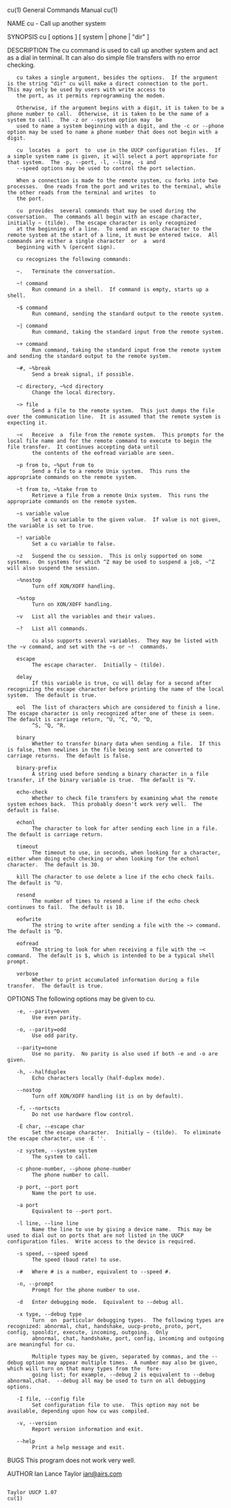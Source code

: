 cu(1)                                                                               General Commands Manual                                                                               cu(1)

NAME
       cu - Call up another system

SYNOPSIS
       cu [ options ] [ system | phone | "dir" ]

DESCRIPTION
       The cu command is used to call up another system and act as a dial in terminal.  It can also do simple file transfers with no error checking.

       cu takes a single argument, besides the options.  If the argument is the string "dir" cu will make a direct connection to the port.  This may only be used by users with write access to
       the port, as it permits reprogramming the modem.

       Otherwise, if the argument begins with a digit, it is taken to be a phone number to call.  Otherwise, it is taken to be the name of a system to call.  The -z or --system option may  be
       used to name a system beginning with a digit, and the -c or --phone option may be used to name a phone number that does not begin with a digit.

       cu  locates  a  port  to  use in the UUCP configuration files.  If a simple system name is given, it will select a port appropriate for that system.  The -p, --port, -l, --line, -s and
       --speed options may be used to control the port selection.

       When a connection is made to the remote system, cu forks into two processes.  One reads from the port and writes to the terminal, while the other reads from the terminal and writes  to
       the port.

       cu  provides  several commands that may be used during the conversation.  The commands all begin with an escape character, initially ~ (tilde).  The escape character is only recognized
       at the beginning of a line.  To send an escape character to the remote system at the start of a line, it must be entered twice.  All commands are either a single character  or  a  word
       beginning with % (percent sign).

       cu recognizes the following commands:

       ~.   Terminate the conversation.

       ~! command
            Run command in a shell.  If command is empty, starts up a shell.

       ~$ command
            Run command, sending the standard output to the remote system.

       ~| command
            Run command, taking the standard input from the remote system.

       ~+ command
            Run command, taking the standard input from the remote system and sending the standard output to the remote system.

       ~#, ~%break
            Send a break signal, if possible.

       ~c directory, ~%cd directory
            Change the local directory.

       ~> file
            Send a file to the remote system.  This just dumps the file over the communication line.  It is assumed that the remote system is expecting it.

       ~<   Receive  a  file from the remote system.  This prompts for the local file name and for the remote command to execute to begin the file transfer.  It continues accepting data until
            the contents of the eofread variable are seen.

       ~p from to, ~%put from to
            Send a file to a remote Unix system.  This runs the appropriate commands on the remote system.

       ~t from to, ~%take from to
            Retrieve a file from a remote Unix system.  This runs the appropriate commands on the remote system.

       ~s variable value
            Set a cu variable to the given value.  If value is not given, the variable is set to true.

       ~! variable
            Set a cu variable to false.

       ~z   Suspend the cu session.  This is only supported on some systems.  On systems for which ^Z may be used to suspend a job, ~^Z will also suspend the session.

       ~%nostop
            Turn off XON/XOFF handling.

       ~%stop
            Turn on XON/XOFF handling.

       ~v   List all the variables and their values.

       ~?   List all commands.

            cu also supports several variables.  They may be listed with the ~v command, and set with the ~s or ~!  commands.

       escape
            The escape character.  Initially ~ (tilde).

       delay
            If this variable is true, cu will delay for a second after recognizing the escape character before printing the name of the local system.  The default is true.

       eol  The list of characters which are considered to finish a line.  The escape character is only recognized after one of these is seen.  The default is carriage return, ^U, ^C, ^O, ^D,
            ^S, ^Q, ^R.

       binary
            Whether to transfer binary data when sending a file.  If this is false, then newlines in the file being sent are converted to carriage returns.  The default is false.

       binary-prefix
            A string used before sending a binary character in a file transfer, if the binary variable is true.  The default is ^V.

       echo-check
            Whether to check file transfers by examining what the remote system echoes back.  This probably doesn't work very well.  The default is false.

       echonl
            The character to look for after sending each line in a file.  The default is carriage return.

       timeout
            The timeout to use, in seconds, when looking for a character, either when doing echo checking or when looking for the echonl character.  The default is 30.

       kill The character to use delete a line if the echo check fails.  The default is ^U.

       resend
            The number of times to resend a line if the echo check continues to fail.  The default is 10.

       eofwrite
            The string to write after sending a file with the ~> command.  The default is ^D.

       eofread
            The string to look for when receiving a file with the ~< command.  The default is $, which is intended to be a typical shell prompt.

       verbose
            Whether to print accumulated information during a file transfer.  The default is true.

OPTIONS
       The following options may be given to cu.

       -e, --parity=even
            Use even parity.

       -o, --parity=odd
            Use odd parity.

       --parity=none
            Use no parity.  No parity is also used if both -e and -o are given.

       -h, --halfduplex
            Echo characters locally (half-duplex mode).

       --nostop
            Turn off XON/XOFF handling (it is on by default).

       -f, --nortscts
            Do not use hardware flow control.

       -E char, --escape char
            Set the escape character.  Initially ~ (tilde).  To eliminate the escape character, use -E ''.

       -z system, --system system
            The system to call.

       -c phone-number, --phone phone-number
            The phone number to call.

       -p port, --port port
            Name the port to use.

       -a port
            Equivalent to --port port.

       -l line, --line line
            Name the line to use by giving a device name.  This may be used to dial out on ports that are not listed in the UUCP configuration files.  Write access to the device is required.

       -s speed, --speed speed
            The speed (baud rate) to use.

       -#   Where # is a number, equivalent to --speed #.

       -n, --prompt
            Prompt for the phone number to use.

       -d   Enter debugging mode.  Equivalent to --debug all.

       -x type, --debug type
            Turn  on  particular debugging types.  The following types are recognized: abnormal, chat, handshake, uucp-proto, proto, port, config, spooldir, execute, incoming, outgoing.  Only
            abnormal, chat, handshake, port, config, incoming and outgoing are meaningful for cu.

            Multiple types may be given, separated by commas, and the --debug option may appear multiple times.  A number may also be given, which will turn on that many types from the  fore‐
            going list; for example, --debug 2 is equivalent to --debug abnormal,chat.  --debug all may be used to turn on all debugging options.

       -I file, --config file
            Set configuration file to use.  This option may not be available, depending upon how cu was compiled.

       -v, --version
            Report version information and exit.

       --help
            Print a help message and exit.

BUGS
       This program does not work very well.

AUTHOR
       Ian Lance Taylor <ian@airs.com>

                                                                                        Taylor UUCP 1.07                                                                                  cu(1)
